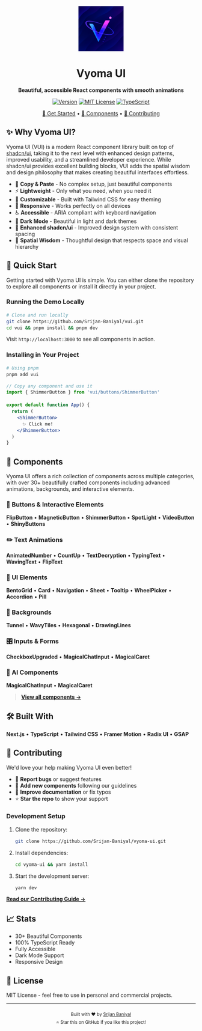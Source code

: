 <div align="center">
  <img src="public/VyomaUI.svg" alt="Vyoma UI" width="120" height="120" />
  
  # Vyoma UI
  
  **Beautiful, accessible React components with smooth animations**

  [![Version](https://img.shields.io/badge/Version-1.3.2-brightgreen?style=flat-square)](https://github.com/srijanbaniyal/vyoma-ui/releases)
  [![MIT License](https://img.shields.io/badge/License-MIT-green?style=flat-square)](LICENSE)
  [![TypeScript](https://img.shields.io/badge/TypeScript-Ready-blue?style=flat-square)](https://www.typescriptlang.org/)

  [🚀 Get Started](#-quick-start) • [📖 Components](#-components) • [🤝 Contributing](#-contributing)
</div>

## ✨ Why Vyoma UI?

Vyoma UI (VUI) is a modern React component library built on top of [shadcn/ui](https://ui.shadcn.com/), taking it to the next level with enhanced design patterns, improved usability, and a streamlined developer experience. While shadcn/ui provides excellent building blocks, VUI adds the spatial wisdom and design philosophy that makes creating beautiful interfaces effortless.

- 🎯 **Copy & Paste** - No complex setup, just beautiful components
- ⚡ **Lightweight** - Only what you need, when you need it
- 🎨 **Customizable** - Built with Tailwind CSS for easy theming
- 📱 **Responsive** - Works perfectly on all devices
- ♿ **Accessible** - ARIA compliant with keyboard navigation
- 🌙 **Dark Mode** - Beautiful in light and dark themes
- 🚀 **Enhanced shadcn/ui** - Improved design system with consistent spacing
- 🧠 **Spatial Wisdom** - Thoughtful design that respects space and visual hierarchy

## 🚀 Quick Start

Getting started with Vyoma UI is simple. You can either clone the repository to explore all components or install it directly in your project.

### Running the Demo Locally

```bash
# Clone and run locally
git clone https://github.com/Srijan-Baniyal/vui.git
cd vui && pnpm install && pnpm dev
```

Visit `http://localhost:3000` to see all components in action.

### Installing in Your Project

```bash
# Using pnpm
pnpm add vui
```

```jsx
// Copy any component and use it
import { ShimmerButton } from 'vui/buttons/ShimmerButton'

export default function App() {
  return (
    <ShimmerButton>
      ✨ Click me!
    </ShimmerButton>
  )
}
```

## 🎨 Components

Vyoma UI offers a rich collection of components across multiple categories, with over 30+ beautifully crafted components including advanced animations, backgrounds, and interactive elements.

### 🔘 Buttons & Interactive Elements

**FlipButton** • **MagneticButton** • **ShimmerButton** • **SpotLight** • **VideoButton** • **ShinyButtons**

### ✏️ Text Animations  

**AnimatedNumber** • **CountUp** • **TextDecryption** • **TypingText** • **WavingText** • **FlipText**

### 🧩 UI Elements

**BentoGrid** • **Card** • **Navigation** • **Sheet** • **Tooltip** • **WheelPicker** • **Accordion** • **Pill**

### 🌊 Backgrounds

**Tunnel** • **WavyTiles** • **Hexagonal** • **DrawingLines**

### 🎛️ Inputs & Forms

**CheckboxUpgraded** • **MagicalChatInput** • **MagicalCaret**

### 🤖 AI Components

**MagicalChatInput** • **MagicalCaret**

> **[View all components →](http://localhost:3000/showcase)**

## 🛠️ Built With

**Next.js** • **TypeScript** • **Tailwind CSS** • **Framer Motion** • **Radix UI** • **GSAP**

## 🤝 Contributing

We'd love your help making Vyoma UI even better!

- 🐛 **Report bugs** or suggest features
- 🎨 **Add new components** following our guidelines  
- 📝 **Improve documentation** or fix typos
- ⭐ **Star the repo** to show your support

### Development Setup

1. Clone the repository:
   ```bash
   git clone https://github.com/Srijan-Baniyal/vyoma-ui.git
   ```

2. Install dependencies:
   ```bash
   cd vyoma-ui && yarn install
   ```

3. Start the development server:
   ```bash
   yarn dev
   ```

**[Read our Contributing Guide →](CONTRIBUTING.md)**

## 📈 Stats

- 30+ Beautiful Components
- 100% TypeScript Ready
- Fully Accessible
- Dark Mode Support
- Responsive Design

## 📄 License

MIT License - feel free to use in personal and commercial projects.

---

<div align="center">
  <sub>Built with ❤️ by <a href="https://srijanbaniyal.com">Srijan Baniyal</a></sub>
  <br />
  <sub>⭐ Star this on GitHub if you like this project!</sub>
</div>